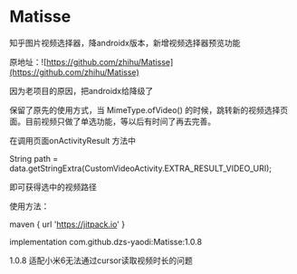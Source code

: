 # Matisse
知乎图片视频选择器，降androidx版本，新增视频选择器预览功能

原地址：![https://github.com/zhihu/Matisse](https://github.com/zhihu/Matisse)

因为老项目的原因，把androidx给降级了

保留了原先的使用方式，当 MimeType.ofVideo() 的时候，跳转新的视频选择页面。目前视频只做了单选功能，等以后有时间了再去完善。

在调用页面onActivityResult 方法中

String path = data.getStringExtra(CustomVideoActivity.EXTRA_RESULT_VIDEO_URI);

即可获得选中的视频路径

使用方法：

maven { url 'https://jitpack.io' }

implementation com.github.dzs-yaodi:Matisse:1.0.8

1.0.8 适配小米6无法通过cursor读取视频时长的问题
